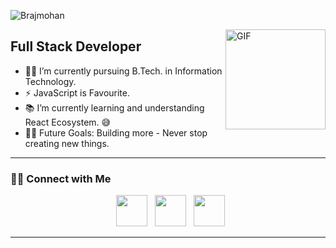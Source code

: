 ![Brajmohan](https://github.com/brajmohanT/HTML-CSS_DesignCourse/blob/main/chrome_mO2T4AapTs.gif)


<img align="right" alt="GIF" height="160px" src="https://media.giphy.com/media/du3J3cXyzhj75IOgvA/giphy.gif" />

## Full Stack Developer  

- 👨‍💻 I’m currently pursuing B.Tech. in Information Technology.
- ⚡ JavaScript is Favourite.
- 📚 I’m currently learning and understanding React Ecosystem. 😅
- 💪🏼 Future Goals: Building more - Never stop creating new things.
---
<h3> 🤝🏻 Connect with Me </h3>
<p align="center">
&nbsp; <a href="https://twitter.com/brajmohant01" target="_blank" rel="noopener noreferrer"><img src="https://img.icons8.com/plasticine/100/000000/twitter.png" width="50" /></a>   
&nbsp; <a href="https://www.linkedin.com/in/brajmohan-tikarya-88543b190/" target="_blank" rel="noopener noreferrer"><img src="https://img.icons8.com/plasticine/100/000000/linkedin.png" width="50" /></a>
&nbsp; <a href="mailto:bmtikarya@gmail.com" target="_blank" rel="noopener noreferrer"><img src="https://img.icons8.com/plasticine/100/000000/gmail.png"  width="50" /></a>
</p>

---

<!-- - 👋 Hi, I’m Brajmohan Tikarya
- 👀 Regularly buidling the things.
- 🌱 I’m currently learning Express.js.
- 📫 How to reach me: DM on Twitter: @brajmohant01 -->

<!---
brajmohanT/brajmohanT is a ✨ special ✨ repository because its `README.md` (this file) appears on your GitHub profile.
You can click the Preview link to take a look at your changes.
--->
